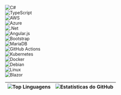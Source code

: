 ![C#](https://img.shields.io/badge/c%23-%23239120.svg?style=flat&logo=csharp&logoColor=white)  
![TypeScript](https://img.shields.io/badge/typescript-%23007ACC.svg?style=flat&logo=typescript&logoColor=white)  
![AWS](https://img.shields.io/badge/AWS-%23FF9900.svg?style=flat&logo=amazon-aws&logoColor=white)  
![Azure](https://img.shields.io/badge/azure-%230072C6.svg?style=flat&logo=microsoftazure&logoColor=white)  
![.Net](https://img.shields.io/badge/.NET-5C2D91?style=flat&logo=.net&logoColor=white)  
![Angular.js](https://img.shields.io/badge/angular.js-%23E23237.svg?style=flat&logo=angularjs&logoColor=white)  
![Bootstrap](https://img.shields.io/badge/bootstrap-%238511FA.svg?style=flat&logo=bootstrap&logoColor=white)  
![MariaDB](https://img.shields.io/badge/MariaDB-003545?style=flat&logo=mariadb&logoColor=white)  
![GitHub Actions](https://img.shields.io/badge/github%20actions-%232671E5.svg?style=flat&logo=githubactions&logoColor=white)  
![Kubernetes](https://img.shields.io/badge/kubernetes-%23326ce5.svg?style=flat&logo=kubernetes&logoColor=white)  
![Docker](https://img.shields.io/badge/docker-%230db7ed.svg?style=flat&logo=docker&logoColor=white)  
![Debian](https://img.shields.io/badge/Debian-A81D33?style=flat&logo=debian&logoColor=white)  
![Linux](https://img.shields.io/badge/Linux-FCC624?style=flat&logo=linux&logoColor=black)  
![Blazor](https://img.shields.io/badge/blazor-%235C2D91.svg?style=flat&logo=blazor&logoColor=white)  


| ![Top Linguagens](https://github-readme-stats.vercel.app/api/top-langs/?username=thicoding&layout=compact&theme=dark&hide_border=true&langs_count=8&custom_title=Linguagens%20Mais%20Usadas&exclude_repo=repo1,repo2) | ![Estatísticas do GitHub](https://github-readme-stats.vercel.app/api?username=thicoding&show_icons=true&theme=dark&hide_border=true&include_all_commits=true&count_private=true&custom_title=Estatísticas%20do%20GitHub&hide=issues,contribs&line_height=24) |
|-------------------------------------------------------------------------------------------------------------------------------------------------------|---------------------------------------------------------------------------------------------------------------------------------------------------------------------------------------------|
